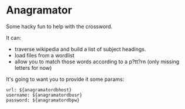 # Anagramator

Some hacky fun to help with the crossword.

It can:
* traverse wikipedia and build a list of subject headings.
* load files from a wordlist
* allow you to match those words according to a p?tt?rn (only missing letters for now)

It's going to want you to provide it some params:

    url: ${anagramatordbhost}
    username: ${anagramatordbusr}
    password: ${anagramatordbpw}